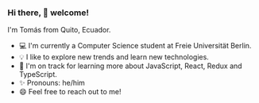 ### Hi there, 👋  welcome!

I'm Tomás from Quito, Ecuador.

- 💻  I'm currently a Computer Science student at Freie Universität Berlin.
- 💡  I like to explore new trends and learn new technologies.
- 🌱  I'm on track for learning more about JavaScript, React, Redux and TypeScript.
- ✨ Pronouns: he/him
- 😄  Feel free to reach out to me!
